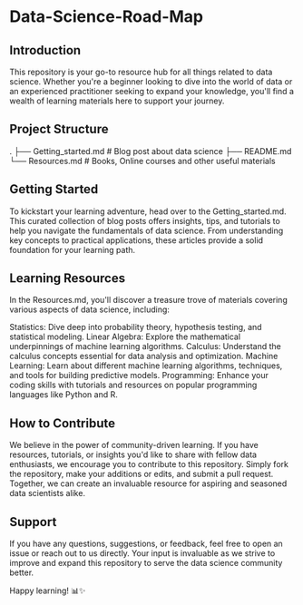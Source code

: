 # Data-Science-Road-Map

## Introduction
This repository is your go-to resource hub for all things related to data science. Whether you're a beginner looking to dive into the world of data or an experienced practitioner seeking to expand your knowledge, you'll find a wealth of learning materials here to support your journey.


## Project Structure
.
├── Getting_started.md  # Blog post about data science
├── README.md
└── Resources.md # Books, Online courses and other useful materials

## Getting Started
To kickstart your learning adventure, head over to the Getting_started.md. This curated collection of blog posts offers insights, tips, and tutorials to help you navigate the fundamentals of data science. From understanding key concepts to practical applications, these articles provide a solid foundation for your learning path.

## Learning Resources
In the Resources.md, you'll discover a treasure trove of materials covering various aspects of data science, including:

Statistics: Dive deep into probability theory, hypothesis testing, and statistical modeling.
Linear Algebra: Explore the mathematical underpinnings of machine learning algorithms.
Calculus: Understand the calculus concepts essential for data analysis and optimization.
Machine Learning: Learn about different machine learning algorithms, techniques, and tools for building predictive models.
Programming: Enhance your coding skills with tutorials and resources on popular programming languages like Python and R.

## How to Contribute
We believe in the power of community-driven learning. If you have resources, tutorials, or insights you'd like to share with fellow data enthusiasts, we encourage you to contribute to this repository. Simply fork the repository, make your additions or edits, and submit a pull request. Together, we can create an invaluable resource for aspiring and seasoned data scientists alike.

## Support
If you have any questions, suggestions, or feedback, feel free to open an issue or reach out to us directly. Your input is invaluable as we strive to improve and expand this repository to serve the data science community better.

Happy learning! 📊✨